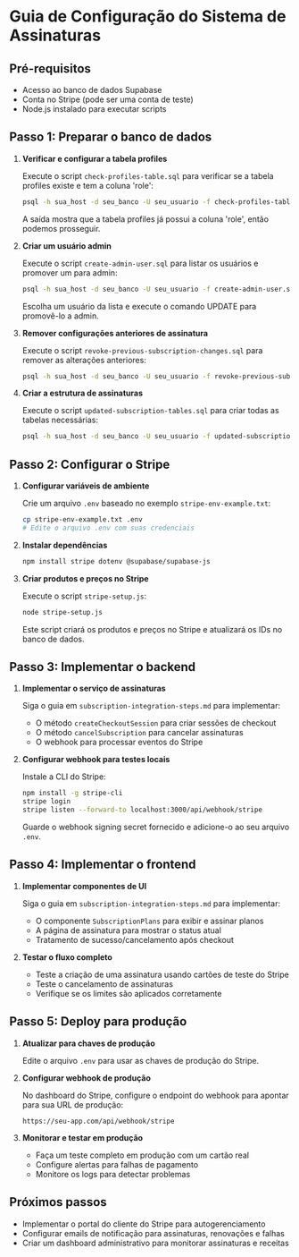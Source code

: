 # Guia de Configuração do Sistema de Assinaturas

## Pré-requisitos

- Acesso ao banco de dados Supabase
- Conta no Stripe (pode ser uma conta de teste)
- Node.js instalado para executar scripts

## Passo 1: Preparar o banco de dados

1. **Verificar e configurar a tabela profiles**

   Execute o script `check-profiles-table.sql` para verificar se a tabela profiles existe e tem a coluna 'role':

   ```bash
   psql -h sua_host -d seu_banco -U seu_usuario -f check-profiles-table.sql
   ```

   A saída mostra que a tabela profiles já possui a coluna 'role', então podemos prosseguir.

2. **Criar um usuário admin**

   Execute o script `create-admin-user.sql` para listar os usuários e promover um para admin:

   ```bash
   psql -h sua_host -d seu_banco -U seu_usuario -f create-admin-user.sql
   ```

   Escolha um usuário da lista e execute o comando UPDATE para promovê-lo a admin.

3. **Remover configurações anteriores de assinatura**

   Execute o script `revoke-previous-subscription-changes.sql` para remover as alterações anteriores:

   ```bash
   psql -h sua_host -d seu_banco -U seu_usuario -f revoke-previous-subscription-changes.sql
   ```

4. **Criar a estrutura de assinaturas**

   Execute o script `updated-subscription-tables.sql` para criar todas as tabelas necessárias:

   ```bash
   psql -h sua_host -d seu_banco -U seu_usuario -f updated-subscription-tables.sql
   ```

## Passo 2: Configurar o Stripe

1. **Configurar variáveis de ambiente**

   Crie um arquivo `.env` baseado no exemplo `stripe-env-example.txt`:

   ```bash
   cp stripe-env-example.txt .env
   # Edite o arquivo .env com suas credenciais
   ```

2. **Instalar dependências**

   ```bash
   npm install stripe dotenv @supabase/supabase-js
   ```

3. **Criar produtos e preços no Stripe**

   Execute o script `stripe-setup.js`:

   ```bash
   node stripe-setup.js
   ```

   Este script criará os produtos e preços no Stripe e atualizará os IDs no banco de dados.

## Passo 3: Implementar o backend

1. **Implementar o serviço de assinaturas**

   Siga o guia em `subscription-integration-steps.md` para implementar:
   
   - O método `createCheckoutSession` para criar sessões de checkout
   - O método `cancelSubscription` para cancelar assinaturas
   - O webhook para processar eventos do Stripe

2. **Configurar webhook para testes locais**

   Instale a CLI do Stripe:

   ```bash
   npm install -g stripe-cli
   stripe login
   stripe listen --forward-to localhost:3000/api/webhook/stripe
   ```

   Guarde o webhook signing secret fornecido e adicione-o ao seu arquivo `.env`.

## Passo 4: Implementar o frontend

1. **Implementar componentes de UI**

   Siga o guia em `subscription-integration-steps.md` para implementar:
   
   - O componente `SubscriptionPlans` para exibir e assinar planos
   - A página de assinatura para mostrar o status atual
   - Tratamento de sucesso/cancelamento após checkout

2. **Testar o fluxo completo**

   - Teste a criação de uma assinatura usando cartões de teste do Stripe
   - Teste o cancelamento de assinaturas
   - Verifique se os limites são aplicados corretamente

## Passo 5: Deploy para produção

1. **Atualizar para chaves de produção**

   Edite o arquivo `.env` para usar as chaves de produção do Stripe.

2. **Configurar webhook de produção**

   No dashboard do Stripe, configure o endpoint do webhook para apontar para sua URL de produção:
   
   ```
   https://seu-app.com/api/webhook/stripe
   ```

3. **Monitorar e testar em produção**

   - Faça um teste completo em produção com um cartão real
   - Configure alertas para falhas de pagamento
   - Monitore os logs para detectar problemas

## Próximos passos

- Implementar o portal do cliente do Stripe para autogerenciamento
- Configurar emails de notificação para assinaturas, renovações e falhas
- Criar um dashboard administrativo para monitorar assinaturas e receitas 